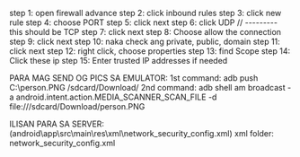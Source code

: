 step 1: open firewall advance
step 2: click inbound rules
step 3: click new rule
step 4: choose PORT
step 5: click next
step 6: click UDP // --------- this should be TCP
step 7: click next
step 8: Choose allow the connection
step 9: click next
step 10: naka check ang private, public, domain
step 11: click next
step 12: right click, choose properties
step 13: find Scope
step 14: Click these ip
step 15: Enter trusted IP addresses if needed


PARA MAG SEND OG PICS SA EMULATOR:
1st command: adb push C:\person.PNG /sdcard/Download/
2nd command: adb shell am broadcast -a android.intent.action.MEDIA_SCANNER_SCAN_FILE -d file:///sdcard/Download/person.PNG


ILISAN PARA SA SERVER:
(android\app\src\main\res\xml\network_security_config.xml)
xml folder:
network_security_config.xml